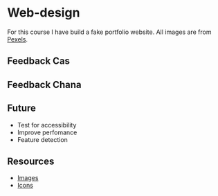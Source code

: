 # Web-design
For this course I have build a fake portfolio website. All images are from [Pexels](https://www.pexels.com/). 


## Feedback Cas
## Feedback Chana

## Future 
* Test for accessibility
* Improve perfomance
* Feature detection

## Resources
* [Images](https://www.pexels.com/)
* [Icons](flaticon.com)
